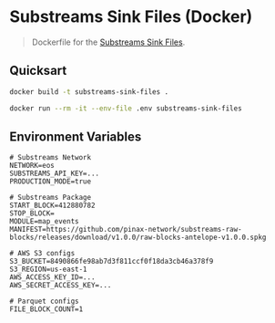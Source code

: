# Substreams Sink Files (Docker)

> Dockerfile for the [Substreams Sink Files](https://github.com/streamingfast/substreams-sink-files).

## Quicksart

```bash
docker build -t substreams-sink-files .
```

```bash
docker run --rm -it --env-file .env substreams-sink-files
```

## Environment Variables

```env
# Substreams Network
NETWORK=eos
SUBSTREAMS_API_KEY=...
PRODUCTION_MODE=true

# Substreams Package
START_BLOCK=412880782
STOP_BLOCK=
MODULE=map_events
MANIFEST=https://github.com/pinax-network/substreams-raw-blocks/releases/download/v1.0.0/raw-blocks-antelope-v1.0.0.spkg

# AWS S3 configs
S3_BUCKET=8490866fe98ab7d3f811ccf0f18da3cb46a378f9
S3_REGION=us-east-1
AWS_ACCESS_KEY_ID=...
AWS_SECRET_ACCESS_KEY=...

# Parquet configs
FILE_BLOCK_COUNT=1
```
